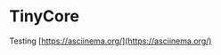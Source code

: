 # TinyCore

Testing [https://asciinema.org/](https://asciinema.org/)


<asciinema-player autoplay=true src="https://asciinema.org/a/zCvjeHHwMt70RHJn6l81XjLn0"></asciinema-player>

<asciinema-player autoplay=true cols=40 rows=12 src="https://asciinema.org/a/zCvjeHHwMt70RHJn6l81XjLn0"></asciinema-player>

<asciinema-player autoplay=true src="https://asciinema.org/a/AEVKUjbdC6TWDLXSp8ztXjte9.cast"></asciinema-player>

